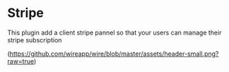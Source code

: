 # Stripe

This plugin add a client stripe pannel so that your users can manage their stripe subscription

(https://github.com/wireapp/wire/blob/master/assets/header-small.png?raw=true)